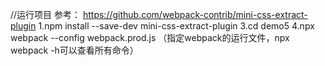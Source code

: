 //运行项目
参考：
https://github.com/webpack-contrib/mini-css-extract-plugin
1.npm install --save-dev mini-css-extract-plugin
3.cd demo5
4.npx webpack --config webpack.prod.js （指定webpack的运行文件，npx webpack -h可以查看所有命令）

